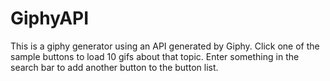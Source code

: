 # GiphyAPI

This is a giphy generator using an API generated by Giphy. Click one of the sample buttons to load 10 gifs about that topic.
Enter something in the search bar to add another button to the button list.
